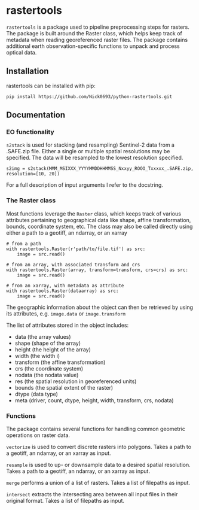 # rastertools
`rastertools` is a package used to pipeline preprocessing steps for rasters. The package is built around the Raster class, which helps keep track of metadata when reading georeferenced raster files. The package contains additional earth observation-specific functions to unpack and process optical data.

## Installation
rastertools can be installed with pip:

`pip install https://github.com/Nick0693/python-rastertools.git`

## Documentation

### EO functionality

`s2stack` is used for stacking (and resampling) Sentinel-2 data from a .SAFE.zip file. Either a single or multiple spatial resolutions may be specified. The data will be resampled to the lowest resolution specified.

`s2img = s2stack(MMM_MSIXXX_YYYYMMDDHHMMSS_Nxxyy_ROOO_Txxxxx_.SAFE.zip, resolution=[10, 20])`

For a full description of input arguments I refer to the docstring.

### The Raster class

Most functions leverage the `Raster` class, which keeps track of various attributes pertaining to geographical data like shape, affine transformation, bounds, coordinate system, etc. The class may also be called directly using either a path to a geotiff, an ndarray, or an xarray

```
# from a path
with rastertools.Raster(r'path/to/file.tif') as src:
    image = src.read()

# from an array, with associated transform and crs
with rastertools.Raster(array, transform=transform, crs=crs) as src:
    image = src.read()

# from an xarray, with metadata as attribute
with rastertools.Raster(dataarray) as src:
    image = src.read()
```

The geographic information about the object can then be retrieved by using its attributes, e.g. `image.data` or `image.transform`

The list of attributes stored in the object includes:
* data (the array values)
* shape (shape of the array)
* height (the height of the array)
* width (the width i)
* transform (the affine transformation)
* crs (the coordinate system)
* nodata (the nodata value)
* res (the spatial resolution in georeferenced units)
* bounds (the spatial extent of the raster)
* dtype (data type)
* meta (driver, count, dtype, height, width, transform, crs, nodata)

### Functions

The package contains several functions for handling common geometric operations on raster data.

`vectorize` is used to convert discrete rasters into polygons. Takes a path to a geotiff, an ndarray, or an xarray as input.

`resample` is used to up- or downsample data to a desired spatial resolution. Takes a path to a geotiff, an ndarray, or an xarray as input.

`merge` performs a union of a list of rasters. Takes a list of filepaths as input.

`intersect` extracts the intersecting area between all input files in their original format. Takes a list of filepaths as input.